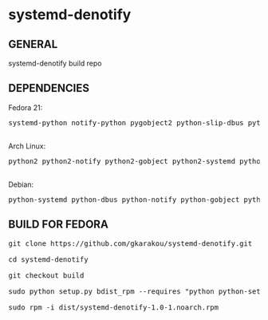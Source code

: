 # systemd-denotify
GENERAL
-------------------
systemd-denotify build repo

DEPENDENCIES
-------------------

Fedora 21:

<pre>
systemd-python notify-python pygobject2 python-slip-dbus python-inotify

</pre>
Arch Linux:

<pre>
python2 python2-notify python2-gobject python2-systemd python2-dbus python-pyinotify

</pre>

Debian:

<pre>
python-systemd python-dbus python-notify python-gobject python-gi python-inotify
</pre>


BUILD FOR FEDORA
------------------
<pre>
git clone https://github.com/gkarakou/systemd-denotify.git

cd systemd-denotify

git checkout build

sudo python setup.py bdist_rpm --requires "python python-setuptools systemd-python notify-python pygobject2 python-slip-dbus python-inotify" 

sudo rpm -i dist/systemd-denotify-1.0-1.noarch.rpm
</pre>
